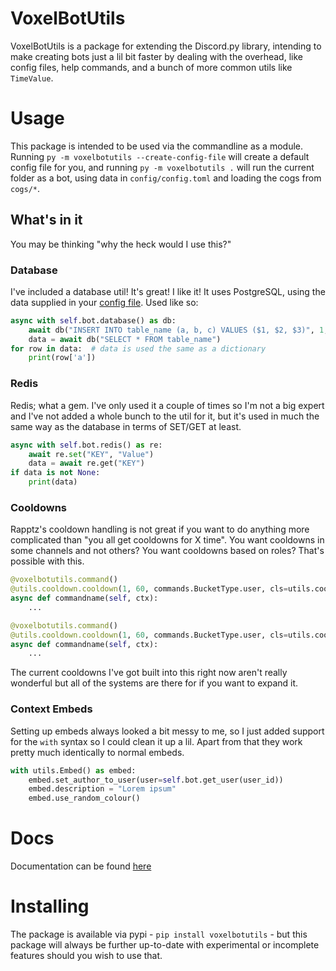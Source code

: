 # VoxelBotUtils

VoxelBotUtils is a package for extending the Discord.py library, intending to make creating bots just a lil bit faster by dealing with the overhead, like config files, help commands, and a bunch of more common utils like `TimeValue`. 

# Usage

This package is intended to be used via the commandline as a module. Running `py -m voxelbotutils --create-config-file` will create a default config file for you, and running `py -m voxelbotutils .` will run the current folder as a bot, using data in `config/config.toml` and loading the cogs from `cogs/*`.

## What's in it

You may be thinking "why the heck would I use this?"

### Database

I've included a database util! It's great! I like it! It uses PostgreSQL, using the data supplied in your [config file](voxelbotutils/config/config.example.toml). Used like so:

```py
async with self.bot.database() as db:
    await db("INSERT INTO table_name (a, b, c) VALUES ($1, $2, $3)", 1, 2, 3)
    data = await db("SELECT * FROM table_name")
for row in data:  # data is used the same as a dictionary
    print(row['a'])
```

### Redis

Redis; what a gem. I've only used it a couple of times so I'm not a big expert and I've not added a whole bunch to the util for it, but it's used in much the same way as the database in terms of SET/GET at least.

```py
async with self.bot.redis() as re:
    await re.set("KEY", "Value")
    data = await re.get("KEY")
if data is not None:
    print(data)
```

### Cooldowns

Rapptz's cooldown handling is not great if you want to do anything more complicated than "you all get cooldowns for X time". You want cooldowns in some channels and not others? You want cooldowns based on roles? That's possible with this.

```py
@voxelbotutils.command()
@utils.cooldown.cooldown(1, 60, commands.BucketType.user, cls=utils.cooldown.RoleBasedCooldown())
async def commandname(self, ctx):
    ...

@voxelbotutils.command()
@utils.cooldown.cooldown(1, 60, commands.BucketType.user, cls=utils.cooldown.CooldownWithChannelExemptions(cooldown_in=["general"]))
async def commandname(self, ctx):
    ...
```

The current cooldowns I've got built into this right now aren't really wonderful but all of the systems are there for if you want to expand it.

### Context Embeds

Setting up embeds always looked a bit messy to me, so I just added support for the `with` syntax so I could clean it up a lil. Apart from that they work pretty much identically to normal embeds.

```py
with utils.Embed() as embed:
    embed.set_author_to_user(user=self.bot.get_user(user_id))
    embed.description = "Lorem ipsum"
    embed.use_random_colour()
```


# Docs

Documentation can be found [here](https://voxelbotutils.readthedocs.io/)

# Installing

The package is available via pypi - `pip install voxelbotutils` - but this package will always be further up-to-date with experimental or incomplete features should you wish to use that.
